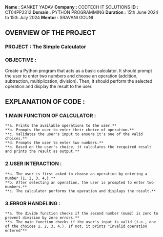 **Name :** SANKET YADAV
**Company :** CODTECH IT SOLUTIONS
**ID :** CT04PP2312
**Domain :** PYTHON PROGRAMMING
**Duration :** 15th June 2024 to 15th July 2024
**Mentor :** SRAVANI GOUNI

## OVERVIEW OF THE PROJECT

  ### PROJECT : The Simple Calculator
  ### OBJECTIVE :
  Create a Python program that acts as a basic calculator. It should prompt the user to
  enter two numbers and choose an operation (addition, subtraction, multiplication,
  division). Then, it should perform the selected operation and display the result to the
  user.

## EXPLANATION OF CODE :
  ### 1.MAIN FUNCTION OF CALCULATOR :
    **a. Prints the available operations to the user.**
    **b. Prompts the user to enter their choice of operation.**
    **c. Validates the user's input to ensure it's one of the valid choices.**
    **d. Prompts the user to enter two numbers.**
    **e. Based on the user's choice, it calculates the recquired result and prints the result as output.**

  ### 2.USER INTERACTION :
    **a. The user is first asked to choose an operation by entering a number (1, 2, 3, 4,).**
    **b. After selecting an operation, the user is prompted to enter two numbers.**
    **c. The calculator performs the operation and displays the result.**
    
  ### 3.ERROR HANDELING :
    **a. The divide function checks if the second number (num2) is zero to prevent division by zero errors.**
    **b. The main function checks if the user's input is valid (i.e., one of the choices 1, 2, 3, 4,). If not, it prints "Invalid operation entered"**

    
